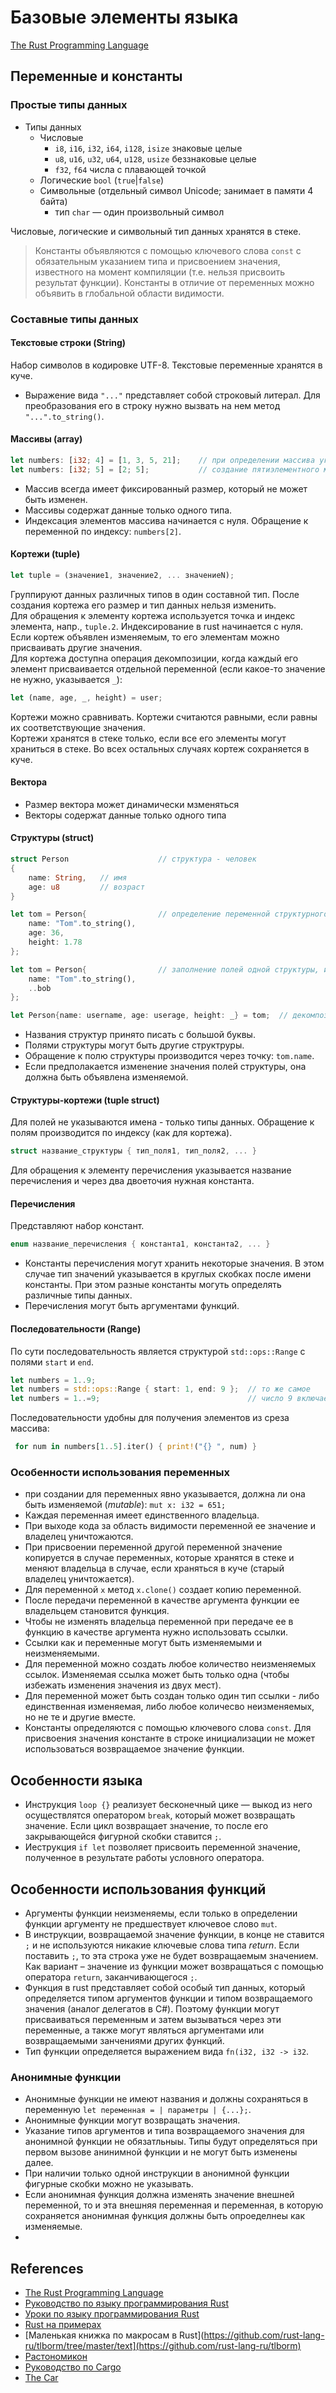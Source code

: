 # Базовые элементы языка
[The Rust Programming Language](https://doc.rust-lang.org/book/title-page.html)

## Переменные и константы

### Простые типы данных
* Типы данных
  * Числовые
    * `i8`, `i16`, `i32`, `i64`, `i128`, `isize` знаковые целые
    * `u8`, `u16`, `u32`, `u64`, `u128`, `usize` беззнаковые целые
    *  `f32`, `f64` числа с плавающей точкой
  * Логические `bool` (`true`|`false`)
  * Символьные (отдельный символ Unicode; занимает в памяти 4 байта)
    * тип `char` — один произвольный символ

Числовые, логические и символьный тип данных хранятся в стеке.

>Константы объявляются с помощью ключевого слова `const` с обязательным указанием типа и присвоением значения, известного на момент компиляции (т.е. нельзя присвоить результат функции). Константы в отличие от переменных можно объявить в глобальной области видимости.

### Составные типы данных
  
#### Текстовые строки (String)
Набор символов в кодировке UTF-8. Текстовые переменные хранятся в куче.
* Выражение вида `"..."` представляет собой строковый литерал. Для преобразования его в строку нужно вызвать на нем метод `"...".to_string()`.

#### Массивы (array)
```rust
let numbers: [i32; 4] = [1, 3, 5, 21];    // при определении массива указываются тип и число элементов в нем
let numbers: [i32; 5] = [2; 5];           // создание пятиэлементного массива, запоненнго значением по умолчанию (2)
```
* Массив всегда имеет фиксированный размер, который не может быть изменен.
* Массивы содержат данные только одного типа.
* Индексация элементов массива начинается с нуля. Обращение к переменной по индексу: `numbers[2]`.

#### Кортежи (tuple)
```rust
let tuple = (значение1, значение2, ... значениеN);
```
Группируют данных различных типов в один составной тип. После создания кортежа его размер и тип данных нельзя изменить.  
Для обращения к элементу кортежа используется точка и индекс элемента, напр., `tuple.2`. Индексирование в rust начинается с нуля.  
Если кортеж объявлен изменяемым, то его элементам можно присваивать другие значения.  
Для кортежа доступна операция декомпозиции, когда каждый его элемент присваивается отдельной переменной (если какое-то значение не нужно, указывается `_`):
```rust
let (name, age, _, height) = user;
```
Кортежи можно сравнивать. Кортежи считаются равными, если равны их соответствующие значения.  
Кортежи хранятся в стеке только, если все его элементы могут храниться в стеке. Во всех остальных случаях кортеж сохраняется в куче.

#### Вектора
* Размер вектора может динамически мзменяться
* Векторы содержат данные только одного типа

#### Структуры (struct)
```rust
struct Person                    // структура - человек
{
    name: String,   // имя
    age: u8         // возраст
}

let tom = Person{                // определение переменной структурного типа Pearson
    name: "Tom".to_string(),
    age: 36,
    height: 1.78
};

let tom = Person{                // заполнение полей одной структуры, используя значения другого экземпляра структуры
    name: "Tom".to_string(),
    ..bob
};

let Person{name: username, age: userage, height: _} = tom;  // декомпозиция структуры
```
* Названия структур принято писать с большой буквы.
* Полями структуры могут быть другие структруры.
* Обращение к полю структуры производится через точку: `tom.name`.
* Если предполакается изменение значения полей структуры, она должна быть объявлена изменяемой.

#### Структуры-кортежи (tuple struct)
Для полей не указываются имена - только типы данных. Обращение к полям производится по индексу (как для кортежа).
```rust
struct название_структуры { тип_поля1, тип_поля2, ... }
```
Для обращения к элементу перечисления указывается название перечисления и через два двоеточия нужная константа.

#### Перечисления
Представляют набор констант.
```rust
enum название_перечисления { константа1, константа2, ... }
```
* Константы перечисления могут хранить некоторые значения. В этом случае тип значений указывается в круглых скобках после имени константы. При этом разные константы могуть определять различные типы данных.
* Перечисления могут быть аргументами функций.

#### Последовательности (Range)
По сути последовательность является структурой `std::ops::Range` с полями `start` и `end`.
```rust
let numbers = 1..9;
let numbers = std::ops::Range { start: 1, end: 9 };  // то же самое
let numbers = 1..=9;                                 // число 9 включается в последовательность 
```
Последовательности удобны для получения элементов из среза массива:
```rust
 for num in numbers[1..5].iter() { print!("{} ", num) }
```

### Особенности использования переменных
* при создании для переменных явно указывается, должна ли она быть изменяемой (_mutable_): `mut x: i32 = 651;`
* Каждая переменная имеет единственного владельца.
* При выходе кода за область видимости переменной ее значение и владелец уничтожаются.
* При присвоении переменной другой переменной значение копируется в случае переменных, которые хранятся в стеке и меняют владельца в случае, если храняться в куче (старый владелец уничтожается).
* Для переменной `x` метод `x.clone()` создает копию переменной.
* После передачи переменной в качестве аргумента функции ее владельцем становится функция.
* Чтобы не изменять владельца переменной при передаче ее в функцию в качестве аргумента нужно использовать ссылки.
* Ссылки как и переменные могут быть изменяемыми и неизменяемыми.
* Для переменной можно создать любое количество неизменяемых ссылок. Изменяемая ссылка может быть только одна (чтобы избежать изменения значения из двух мест).
* Для переменной может быть создан только один тип ссылки - либо единственная изменяемая, либо любое количесво неизменяемых, но не те и другие вместе.
* Константы определяются с помощью ключевого слова `const`. Для присвоения значения константе в строке инициализации не может использоваться возвращаемое значение функции.

## Особенности языка
* Инструкция `loop {}` реализует бесконечный цике — выкод из него осуществлятся оператором `break`, который может возвращать значение. Если цикл возвращает значение, то после его закрывающейся фигурной скобки ставится `;`.
* Иеструкция `if let` позволяет присвоить переменной значение, полученное в результате работы условного оператора.

## Особенности использования функций
* Аргументы функции неизменяемы, если только в определении функции аргументу не предшествует ключевое слово `mut`.
* В инструкции, возвращаемой значение функции, в конце не ставится `;` и не используются никакие ключевые слова типа *return*. Если поставить `;`, то эта строка уже не будет возвращаемым значением. Как вариант – значение из функции может возвращаться с помощью оператора `return`, заканчивающегося `;`.
* Функция в rust представляет собой особый тип данных, который определяется типом аргументов функции и типом возвращаемого значения (аналог делегатов в C#). Поэтому функции могут присваиваться переменным и затем вызываться через эти переменные, а также могут являться аргументами или возвращаемыми занчениями других функций.
* Тип функции определяется выражением вида `fn(i32, i32 -> i32`.

### Анонимные функции
* Анонимные функции не имеют названия и должны сохраняться в переменную `let переменная = | параметры | {...};`.
* Анонимные функции могут возвращать значения.
* Указание типов аргументов и типа возвращаемого значения для анонимной функции не обязатльныы. Типы будут определяться при первом вызове анинимной функции и не могут быть изменены далее.
* При наличии только одной инструкции в анонимной функции фигурные скобки можно не указывать.
* Если анонимная функция должна изменять значение внешней переменной, то и эта внешняя переменная и переменная, в которую сохраняется анонимная функция должны быть опроеделнеы как изменяемые.
* 

## References
* [The Rust Programming Language](https://doc.rust-lang.org/book/title-page.html)
* [Руководство по языку программирования Rust](https://metanit.com/rust/tutorial/)
* [Уроки по языку программирования Rust](https://www.youtube.com/playlist?list=PLQQFvHDqx-V8Qjj-oyga0tYSCKzq5DJQE)
* [Rust на примерах](https://doc.rust-lang.ru/stable/rust-by-example/index.html)
* [Маленькая книжка по макросам в Rust](https://github.com/rust-lang-ru/tlborm/tree/master/text](https://github.com/rust-lang-ru/tlborm)
* [Растономикон](https://github.com/rust-lang-ru/nomicon)
* [Руководство по Cargo](https://rurust.github.io/cargo-docs-ru/guide.html)
* [The Car](https://doc.rust-lang.org/cargo/index.html)

